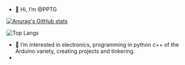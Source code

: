 - 👋 Hi, I’m @PPTG

[![Anurag's GitHub stats](https://github-readme-stats.vercel.app/api?username=PPTG)](https://github.com/anuraghazra/github-readme-stats)

![Top Langs](https://github-readme-stats.vercel.app/api/top-langs/?username=PPTG)

- 👀 I’m interested in electronics, programming in python c++ of the Arduino variety, creating projects and tinkering.
- 


<!---
PPTG/PPTG is a ✨ special ✨ repository because its `README.md` (this file) appears on your GitHub profile.
You can click the Preview link to take a look at your changes.
--->
